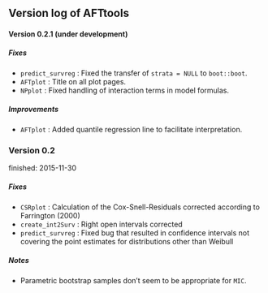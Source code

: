 ## Version log of **AFTtools**



#### Version 0.2.1 (under development)


##### Fixes
* `predict_survreg` : Fixed the transfer of `strata = NULL` to `boot::boot`.  
* `AFTplot` : Title on all plot pages.  
* `NPplot` : Fixed handling of interaction terms in model formulas.  

##### Improvements
* `AFTplot` : Added quantile regression line to facilitate interpretation.  



### Version 0.2
finished: 2015-11-30

##### Fixes
* `CSRplot` : Calculation of the Cox-Snell-Residuals corrected according to Farrington (2000)  
* `create_int2Surv` : Right open intervals corrected  
* `predict_survreg` : Fixed bug that resulted in confidence intervals not covering the point estimates for distributions other than Weibull  

##### Notes
* Parametric bootstrap samples don’t seem to be appropriate for `MIC`.